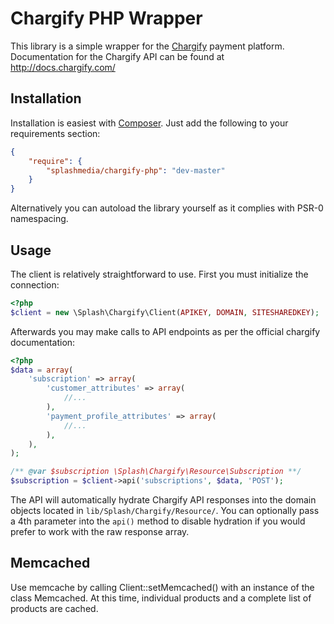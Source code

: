 Chargify PHP Wrapper
===
This library is a simple wrapper for the [Chargify](http://chargify.com/) payment platform. Documentation for the
Chargify API can be found at http://docs.chargify.com/

Installation
---
Installation is easiest with [Composer](http://getcomposer.org/). Just add the following to your requirements section:

```json
{
    "require": {
        "splashmedia/chargify-php": "dev-master"
    }
}
```

Alternatively you can autoload the library yourself as it complies with PSR-0 namespacing.

Usage
---
The client is relatively straightforward to use. First you must initialize the connection:

```php
<?php
$client = new \Splash\Chargify\Client(APIKEY, DOMAIN, SITESHAREDKEY);
```

Afterwards you may make calls to API endpoints as per the official chargify documentation:

```php
<?php
$data = array(
    'subscription' => array(
        'customer_attributes' => array(
            //...
        ),
        'payment_profile_attributes' => array(
            //...
        ),
    ),
);

/** @var $subscription \Splash\Chargify\Resource\Subscription **/
$subscription = $client->api('subscriptions', $data, 'POST');
```

The API will automatically hydrate Chargify API responses into the domain objects located in
`lib/Splash/Chargify/Resource/`. You can optionally pass a 4th parameter into the `api()` method to disable hydration
if you would prefer to work with the raw response array.

Memcached
---
Use memcache by calling Client::setMemcached() with an instance of the class Memcached. At this time, individual
products and a complete list of products are cached.